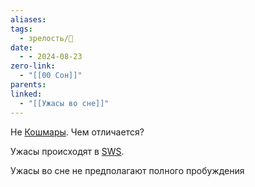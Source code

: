 ```yaml
---
aliases: 
tags:
  - зрелость/🌱
date:
  - - 2024-08-23
zero-link:
  - "[[00 Сон]]"
parents: 
linked:
  - "[[Ужасы во сне]]"
---
```

Не [Кошмары](Кошмар.md). Чем отличается?

Ужасы происходят в [SWS](Глубокая%20фаза%20сна.md).

Ужасы во сне не предполагают полного пробуждения